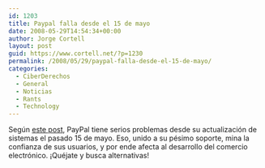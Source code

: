 ```yaml
---
id: 1203
title: Paypal falla desde el 15 de mayo
date: 2008-05-29T14:54:34+00:00
author: Jorge Cortell
layout: post
guid: https://www.cortell.net/?p=1230
permalink: /2008/05/29/paypal-falla-desde-el-15-de-mayo/
categories:
  - CiberDerechos
  - General
  - Noticias
  - Rants
  - Technology
---
```

Según <a title="StatCounter blog" href="https://blog.statcounter.com/?p=88" target="_blank">este post</a>, PayPal tiene serios problemas desde su actualización de sistemas el pasado 15 de mayo. Eso, unido a su pésimo soporte, mina la confianza de sus usuarios, y por ende afecta al desarrollo del comercio electrónico. ¡Quéjate y busca alternativas!